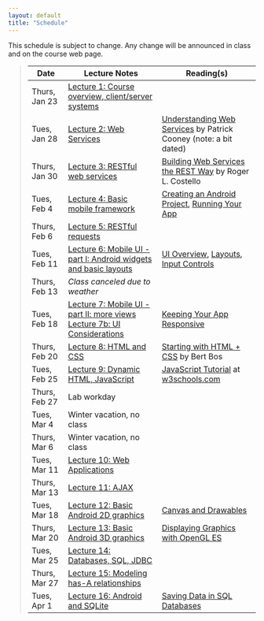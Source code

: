 ```yaml
---
layout: default
title: "Schedule"
---
```


This schedule is subject to change.  Any change will be
announced in class and on the course web page.

> Date          | Lecture Notes | Reading(s)
> ------------- | ------------- | ----------
> Thurs, Jan 23 | [Lecture 1: Course overview, client/server systems](lectures/lecture01.html)
> Tues, Jan 28  | [Lecture 2: Web Services](lectures/lecture02.html) | [Understanding Web Services](http://www.alistapart.com/articles/webservices/) by Patrick Cooney (note: a bit dated)
> Thurs, Jan 30 | [Lecture 3: RESTful web services](lectures/lecture03.html) | [Building Web Services the REST Way](http://www.xfront.com/REST-Web-Services.html) by Roger L. Costello
> Tues, Feb 4 | [Lecture 4: Basic mobile framework](lectures/lecture04.html) | [Creating an Android Project](http://developer.android.com/training/basics/firstapp/creating-project.html), [Running Your App](http://developer.android.com/training/basics/firstapp/running-app.html)
> Thurs, Feb 6 | [Lecture 5: RESTful requests](lectures/lecture05.html) | 
> Tues, Feb 11 | [Lecture 6: Mobile UI - part I: Android widgets and basic layouts](lectures/lecture06.html) | [UI Overview](http://developer.android.com/guide/topics/ui/controls.html), [Layouts](http://developer.android.com/guide/topics/ui/declaring-layout.html), [Input Controls](http://developer.android.com/guide/topics/ui/controls.html)
> Thurs, Feb 13 | *Class canceled due to weather*
> Tues, Feb 18 | [Lecture 7: Mobile UI - part II: more views](lectures/lecture07.html)  <br /> [Lecture 7b: UI Considerations](lectures/lecture07b.html) | [Keeping Your App Responsive](http://developer.android.com/training/articles/perf-anr.html)
> Thurs, Feb 20 | [Lecture 8: HTML and CSS](lectures/lecture08.html) | [Starting with HTML + CSS](http://www.w3.org/Style/Examples/011/firstcss.en.html) by Bert Bos
> Tues, Feb 25 | [Lecture 9: Dynamic HTML, JavaScript](lectures/lecture09.html) | [JavaScript Tutorial](http://www.w3schools.com/js/) at [w3schools.com](http://www.w3schools.com)
> Thurs, Feb 27 | Lab workday | 
> Tues, Mar 4 | Winter vacation, no class
> Thurs, Mar 6 | Winter vacation, no class
> Tues, Mar 11 | [Lecture 10: Web Applications](lectures/lecture10.html) | 
> Thurs, Mar 13 | [Lecture 11: AJAX](lectures/lecture11.html) |
> Tues, Mar 18 | [Lecture 12: Basic Android 2D graphics](lectures/lecture12.html) | [Canvas and Drawables](http://developer.android.com/guide/topics/graphics/2d-graphics.html)
> Thurs, Mar 20 | [Lecture 13: Basic Android 3D graphics](lectures/lecture13.html) | [Displaying Graphics with OpenGL ES](http://developer.android.com/training/graphics/opengl/index.html)
> Tues, Mar 25 | [Lecture 14: Databases, SQL, JDBC](lectures/lecture14.html)
> Thurs, Mar 27 | [Lecture 15: Modeling has-A relationships](lectures/lecture15.html)
> Tues, Apr 1 | [Lecture 16: Android and SQLite](lectures/lecture16.html) | [Saving Data in SQL Databases](http://developer.android.com/training/basics/data-storage/databases.html)

<!-- vim:set wrap: ­-->
<!-- vim:set linebreak: -->
<!-- vim:set nolist: -->
